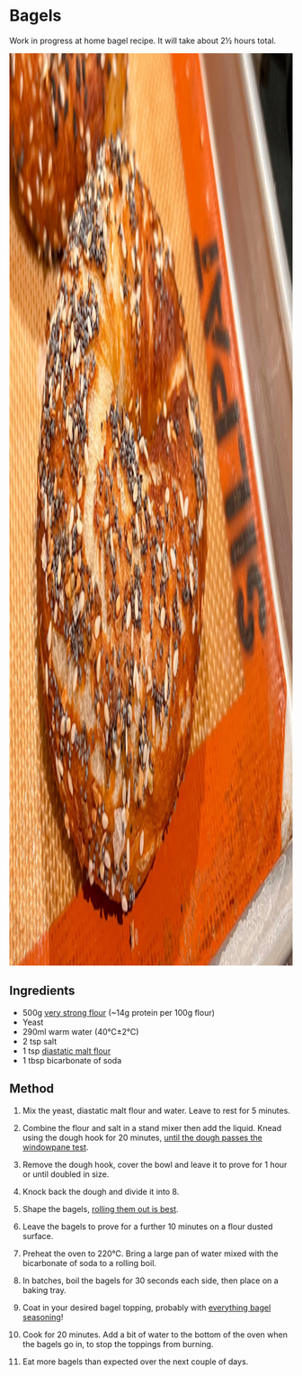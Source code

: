 # Bagels

Work in progress at home bagel recipe. It will take about 2½ hours total.

<img src="/assets/images/2EAED1A6-70A1-4CFF-B009-9E29D91878B6.jpg" alt="A homemade bagel" width="2881" height="1621">

## Ingredients

* 500g [very strong flour](https://www.shipton-mill.com/products/canadian-strong-white-bread-flour) (~14g protein per 100g flour)
* Yeast
* 290ml warm water (40℃±2℃)
* 2 tsp salt
* 1 tsp [diastatic malt flour](https://www.shipton-mill.com/products/diastatic-malt-flour-500g-307)
* 1 tbsp bicarbonate of soda

## Method

1. Mix the yeast, diastatic malt flour and water. Leave to rest for 5 minutes.

2. Combine the flour and salt in a stand mixer then add the liquid. Knead using the dough hook for 20 minutes, [until the dough passes the windowpane test](https://www.kingarthurbaking.com/blog/2022/10/14/what-is-the-windowpane-test-for-bread-dough).

3. Remove the dough hook, cover the bowl and leave it to prove for 1 hour or until doubled in size.

4. Knock back the dough and divide it into 8.

5. Shape the bagels, [rolling them out is best](https://www.youtube.com/watch?v=ZxAV3NdW5AU).

6. Leave the bagels to prove for a further 10 minutes on a flour dusted surface.

7. Preheat the oven to 220℃. Bring a large pan of water mixed with the bicarbonate of soda to a rolling boil.

8. In batches, boil the bagels for 30 seconds each side, then place on a baking tray.

9. Coat in your desired bagel topping, probably with [everything bagel seasoning](https://en.wikipedia.org/wiki/Everything_bagel)!

10. Cook for 20 minutes. Add a bit of water to the bottom of the oven when the bagels go in, to stop the toppings from burning.

11. Eat more bagels than expected over the next couple of days.
